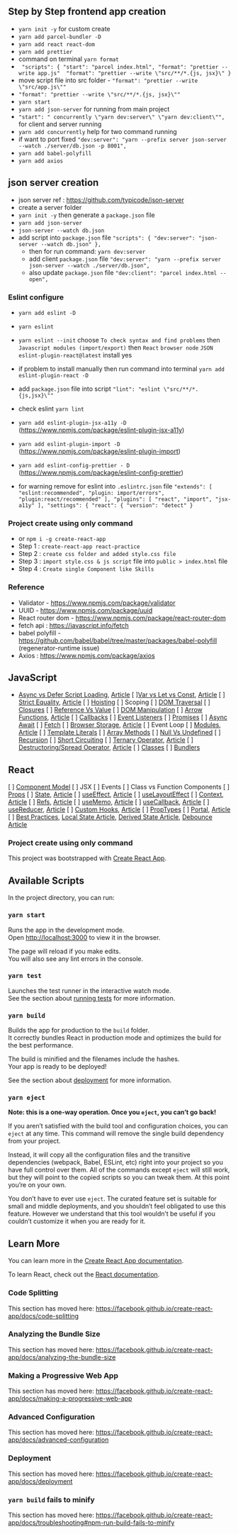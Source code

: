 ## Step by Step frontend app creation
- `yarn init -y` for custom create
- `yarn add parcel-bundler -D`
- `yarn add react react-dom`
- `yarn add prettier`
- command on terminal `yarn format`
- ` "scripts": {
    "start": "parcel index.html",
    "format": "prettier --write app.js" 
    "format": "prettier --write \"src/**/*.{js, jsx}\"
  }`
- move script file into src folder - `"format": "prettier --write \"src/app.js\""`
- `"format": "prettier --write \"src/**/*.{js, jsx}\""`
- `yarn start`
- `yarn add json-server` for running from main project
- `"start": " concurrently \"yarn dev:server\" \"yarn dev:client\"",` for client and server running
- `yarn add concurrently` help for two command running
- if want to port fixed `"dev:server": "yarn --prefix server json-server --watch ./server/db.json -p 8001",`
- `yarn add babel-polyfill`
- `yarn add axios`

## json server creation
- json server ref : https://github.com/typicode/json-server
- create a server folder
- `yarn init -y` then generate a `package.json` file
- `yarn add json-server`
- `json-server --watch db.json`
- add script into `package.json` file `"scripts": {
    "dev:server": "json-server --watch db.json"
  },`
  - then for run command: `yarn dev:server`
  - add client `package.json` file `"dev:server": "yarn --prefix server json-server --watch ./server/db.json",`
  - also update `package.json` file `"dev:client": "parcel index.html --open",`

### Eslint configure 

- `yarn add eslint -D`
- `yarn eslint`
- `yarn eslint --init` choose `To check syntax and find problems` then `Javascript modules (import/export)` then `React` `browser node` `JSON` `eslint-plugin-react@latest` install yes
- if problem to install manually then run command into terminal `yarn add eslint-plugin-react -D`
- add `package.json` file into script `"lint": "eslint \"src/**/*.{js,jsx}\""`
- check eslint `yarn lint`
- `yarn add eslint-plugin-jsx-a11y -D`  (https://www.npmjs.com/package/eslint-plugin-jsx-a11y)
- `yarn add eslint-plugin-import -D` (https://www.npmjs.com/package/eslint-plugin-import)
- `yarn add eslint-config-prettier - D` (https://www.npmjs.com/package/eslint-config-prettier)

- for warning remove for eslint into `.eslintrc.json` file `
"extends": [
        "eslint:recommended",
        "plugin: import/errors",
        "plugin:react/recommended"
    ],
"plugins": [
        "react", "import", "jsx-a11y"
    ],
"settings": {
        "react": {
            "version": "detect"
        }
`

### Project create using only command
- or `npm i -g create-react-app`
- Step 1 : `create-react-app react-practice`
- Step 2 : `create css folder and added style.css file`
- Step 3 : `import style.css & js script` file into `public > index.html` file
- Step 4 : `Create single Component like Skills`

### Reference
- Validator - https://www.npmjs.com/package/validator
- UUID - https://www.npmjs.com/package/uuid
- React router dom - https://www.npmjs.com/package/react-router-dom
- fetch api : https://javascript.info/fetch
- babel polyfill - https://github.com/babel/babel/tree/master/packages/babel-polyfill (regenerator-runtime issue)
- Axios : https://www.npmjs.com/package/axios

## JavaScript
- [Async vs Defer Script Loading](https://www.youtube.com/watch?v=BMuFBYw91UQ), [Article](https://blog.webdevsimplified.com/2019-12/javascript-loading-attributes-explained/)
[ ][Var vs Let vs Const](https://www.youtube.com/watch?v=9WIJQDvt4Us), [Article](https://blog.webdevsimplified.com/2020-01/var-vs-let-vs-const/)
[ ] [Strict Equality](https://www.youtube.com/watch?v=C5ZVC4HHgIg), [Article](https://blog.webdevsimplified.com/2020-08/==-vs-===/)
[ ] [Hoisting](https://blog.webdevsimplified.com/2020-07/javascript-hoisting/)
[ ] Scoping
[ ] [DOM Traversal](https://www.youtube.com/watch?v=v7rSSy8CaYE)
[ ] [Closures](https://www.youtube.com/watch?v=3a0I8ICR1Vg)
[ ] [Reference Vs Value](https://www.youtube.com/watch?v=-hBJz2PPIVE)
[ ] [DOM Manipulation](https://www.youtube.com/watch?v=y17RuWkWdn8)
[ ] [Arrow Functions](https://www.youtube.com/watch?v=h33Srr5J9nY), [Article](https://blog.webdevsimplified.com/2020-09/arrow-functions/)
[ ] [Callbacks](https://www.youtube.com/watch?v=Kpn2ajSa92c)
[ ] [Event Listeners](https://www.youtube.com/watch?v=XF1_MlZ5l6M)
[ ] [Promises](https://www.youtube.com/watch?v=DHvZLI7Db8E)
[ ] [Async Await](https://www.youtube.com/watch?v=V_Kr9OSfDeU)
[ ] [Fetch](https://www.youtube.com/watch?v=cuEtnrL9-H0)
[ ] [Browser Storage](https://www.youtube.com/watch?v=GihQAC1I39Q), [Article](https://blog.webdevsimplified.com/2020-08/cookies-localstorage-sessionstorage/)
[ ] Event Loop
[ ] [Modules](https://www.youtube.com/watch?v=cRHQNNcYf6s), [Article](https://blog.webdevsimplified.com/2020-06/dynamic-module-import/)
[ ] [Template Literals](https://blog.webdevsimplified.com/2020-03/tagged-template-literals/)
[ ] [Array Methods](https://www.youtube.com/watch?v=R8rmfD9Y5-c)
[ ] [Null Vs Undefined](https://blog.webdevsimplified.com/2021-01/null-vs-undefined/)
[ ] [Recursion](https://www.youtube.com/watch?v=6oDQaB2one8)
[ ] [Short Circuiting](https://blog.webdevsimplified.com/2019-10/what-is-short-circuiting/)
[ ] [Ternary Operator](https://www.youtube.com/watch?v=70GmtV-5Ggo), [Article](https://blog.webdevsimplified.com/2020-05/ternary-operator/)
[ ] [Destructoring/Spread Operator](https://www.youtube.com/watch?v=NIq3qLaHCIs), [Article](https://blog.webdevsimplified.com/2020-08/destructuring-and-spread/)
[ ] [Classes](https://www.youtube.com/watch?v=5AWRivBk0Gw)
[ ] [Bundlers](https://www.youtube.com/watch?v=DblzpCoPakw)

## React 
[ ] [Component Model](https://www.youtube.com/watch?v=1wZoGFF_oi4)
[ ] JSX
[ ] Events
[ ] Class vs Function Components
[ ] [Props](https://www.youtube.com/watch?v=IYvD9oBCuJI)
[ ] [State](https://www.youtube.com/watch?v=O6P86uwfdR0), [Article](https://blog.webdevsimplified.com/2020-04/use-state/)
[ ] [useEffect](https://www.youtube.com/watch?v=0ZJgIjIuY7U), [Article](https://blog.webdevsimplified.com/2020-04/use-effect/)
[ ] [useLayoutEffect](https://blog.webdevsimplified.com/2020-07/use-layout-effect/)
[ ] [Context](https://www.youtube.com/watch?v=5LrDIWkK_Bc), [Article](https://blog.webdevsimplified.com/2020-06/use-context/)
[ ] [Refs](https://www.youtube.com/watch?v=t2ypzz6gJm0&feature=youtu.be), [Article](https://blog.webdevsimplified.com/2020-05/use-ref/)
[ ] [useMemo](https://www.youtube.com/watch?v=THL1OPn72vo), [Article](https://blog.webdevsimplified.com/2020-05/memoization-in-react/)
[ ] [useCallback](https://www.youtube.com/watch?v=_AyFP5s69N4), [Article](https://blog.webdevsimplified.com/2020-05/memoization-in-react/)
[ ] [useReducer](https://www.youtube.com/watch?v=kK_Wqx3RnHk), [Article](https://blog.webdevsimplified.com/2020-06/use-reducer/)
[ ] [Custom Hooks](https://www.youtube.com/watch?v=6ThXsUwLWvc), [Article](https://blog.webdevsimplified.com/2019-11/how-to-write-custom-hooks/)
[ ] [PropTypes](https://blog.webdevsimplified.com/2020-12/react-prop-types/)
[ ] [Portal](https://www.youtube.com/watch?v=LyLa7dU5tp8), [Article](https://blog.webdevsimplified.com/2019-12/how-to-use-react-portal/)
[ ] [Best Practices](https://www.youtube.com/watch?v=0yzoAbrjV6k&feature=youtu.be), [Local State Article](https://blog.webdevsimplified.com/2019-12/always-prefer-local-state/), [Derived State Article](https://blog.webdevsimplified.com/2019-11/never-store-derived-state/), [Debounce Article](https://blog.webdevsimplified.com/2020-10/react-debounce/)

### Project create using only command


This project was bootstrapped with [Create React App](https://github.com/facebook/create-react-app).

## Available Scripts

In the project directory, you can run:

### `yarn start`

Runs the app in the development mode.<br />
Open [http://localhost:3000](http://localhost:3000) to view it in the browser.

The page will reload if you make edits.<br />
You will also see any lint errors in the console.

### `yarn test`

Launches the test runner in the interactive watch mode.<br />
See the section about [running tests](https://facebook.github.io/create-react-app/docs/running-tests) for more information.

### `yarn build`

Builds the app for production to the `build` folder.<br />
It correctly bundles React in production mode and optimizes the build for the best performance.

The build is minified and the filenames include the hashes.<br />
Your app is ready to be deployed!

See the section about [deployment](https://facebook.github.io/create-react-app/docs/deployment) for more information.

### `yarn eject`

**Note: this is a one-way operation. Once you `eject`, you can’t go back!**

If you aren’t satisfied with the build tool and configuration choices, you can `eject` at any time. This command will remove the single build dependency from your project.

Instead, it will copy all the configuration files and the transitive dependencies (webpack, Babel, ESLint, etc) right into your project so you have full control over them. All of the commands except `eject` will still work, but they will point to the copied scripts so you can tweak them. At this point you’re on your own.

You don’t have to ever use `eject`. The curated feature set is suitable for small and middle deployments, and you shouldn’t feel obligated to use this feature. However we understand that this tool wouldn’t be useful if you couldn’t customize it when you are ready for it.

## Learn More

You can learn more in the [Create React App documentation](https://facebook.github.io/create-react-app/docs/getting-started).

To learn React, check out the [React documentation](https://reactjs.org/).

### Code Splitting

This section has moved here: https://facebook.github.io/create-react-app/docs/code-splitting

### Analyzing the Bundle Size

This section has moved here: https://facebook.github.io/create-react-app/docs/analyzing-the-bundle-size

### Making a Progressive Web App

This section has moved here: https://facebook.github.io/create-react-app/docs/making-a-progressive-web-app

### Advanced Configuration

This section has moved here: https://facebook.github.io/create-react-app/docs/advanced-configuration

### Deployment

This section has moved here: https://facebook.github.io/create-react-app/docs/deployment

### `yarn build` fails to minify

This section has moved here: https://facebook.github.io/create-react-app/docs/troubleshooting#npm-run-build-fails-to-minify

